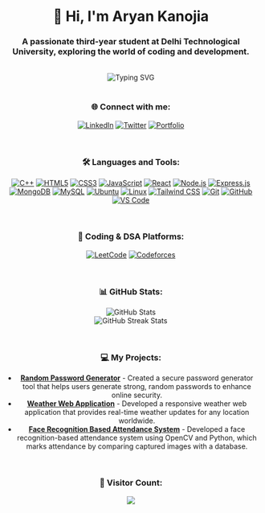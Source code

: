 <div align="center">

<h1>👋 Hi, I'm Aryan Kanojia</h1>

<h3>A passionate third-year student at Delhi Technological University, exploring the world of coding and development.</h3>

</div>

<br />

<div align="center" style="margin: 0 auto; width: 100%; max-width: 1500px;">

<img src="https://readme-typing-svg.herokuapp.com?font=Fira+Code&size=30&pause=1000&color=FF5733&width=1000&lines=💻+Diving+deep+into+DSA+in+C%2B%2B;🌐+Building+web+apps+with+React%2C+Node%2C+Express%2C+MongoDB;🐧+Exploring+system-level+programming+on+Ubuntu+%26+Linux;🚀+Learning+new+frameworks+and+tools+every+day" alt="Typing SVG" />


</div>


<br />

<div align="center">

### 🌐 Connect with me:

<p>

<a href="https://www.linkedin.com/in/aryan-kanojia-96727125a/" target="blank"><img align="center" src="https://img.shields.io/badge/-LinkedIn-blue?style=flat-square&logo=linkedin" alt="LinkedIn" /></a>
<a href="https://x.com/aryan59718" target="blank"><img align="center" src="https://img.shields.io/badge/-Twitter-blue?style=flat-square&logo=twitter" alt="Twitter" /></a>
<a href="https://aryankanojia9654.github.io/portfolio-2/" target="blank"><img align="center" src="https://img.shields.io/badge/-Portfolio-000000?style=flat-square&logo=github" alt="Portfolio" /></a>

</p>

</div>

<br />

<div align="center">

### 🛠️ Languages and Tools:

<p>

<a href="https://www.cplusplus.com/" target="_blank"><img src="https://img.shields.io/badge/C++-00599C?style=flat-square&logo=c%2B%2B&logoColor=white" alt="C++"/></a>
<a href="https://www.w3.org/html/" target="_blank"><img src="https://img.shields.io/badge/HTML5-E34F26?style=flat-square&logo=html5&logoColor=white" alt="HTML5"/></a>
<a href="https://www.w3schools.com/css/" target="_blank"><img src="https://img.shields.io/badge/CSS3-1572B6?style=flat-square&logo=css3&logoColor=white" alt="CSS3"/></a>
<a href="https://developer.mozilla.org/en-US/docs/Web/JavaScript" target="_blank"><img src="https://img.shields.io/badge/JavaScript-F7DF1E?style=flat-square&logo=javascript&logoColor=black" alt="JavaScript"/></a>
<a href="https://reactjs.org/" target="_blank"><img src="https://img.shields.io/badge/React-20232A?style=flat-square&logo=react&logoColor=61DAFB" alt="React"/></a>
<a href="https://nodejs.org" target="_blank"><img src="https://img.shields.io/badge/Node.js-339933?style=flat-square&logo=nodedotjs&logoColor=white" alt="Node.js"/></a>
<a href="https://expressjs.com" target="_blank"><img src="https://img.shields.io/badge/Express.js-000000?style=flat-square&logo=express&logoColor=white" alt="Express.js"/></a>
<a href="https://www.mongodb.com/" target="_blank"><img src="https://img.shields.io/badge/MongoDB-4EA94B?style=flat-square&logo=mongodb&logoColor=white" alt="MongoDB"/></a>
<a href="https://www.mysql.com/" target="_blank"><img src="https://img.shields.io/badge/MySQL-4479A1?style=flat-square&logo=mysql&logoColor=white" alt="MySQL"/></a>
<a href="https://ubuntu.com/" target="_blank"><img src="https://img.shields.io/badge/Ubuntu-E95420?style=flat-square&logo=ubuntu&logoColor=white" alt="Ubuntu"/></a>
<a href="https://www.linux.org/" target="_blank"><img src="https://img.shields.io/badge/Linux-FCC624?style=flat-square&logo=linux&logoColor=black" alt="Linux"/></a>
<a href="https://tailwindcss.com/" target="_blank"><img src="https://img.shields.io/badge/Tailwind_CSS-38B2AC?style=flat-square&logo=tailwind-css&logoColor=white" alt="Tailwind CSS"/></a>
<a href="https://git-scm.com/" target="_blank"><img src="https://img.shields.io/badge/Git-F05032?style=flat-square&logo=git&logoColor=white" alt="Git"/></a>
<a href="https://github.com/" target="_blank"><img src="https://img.shields.io/badge/GitHub-181717?style=flat-square&logo=github&logoColor=white" alt="GitHub"/></a>
<a href="https://code.visualstudio.com/" target="_blank"><img src="https://img.shields.io/badge/VS_Code-0078d7?style=flat-square&logo=visual-studio-code&logoColor=white" alt="VS Code"/></a>

</p>

</div>

<br />

<div align="center">

### 🎯 Coding & DSA Platforms:

<p>

<a href="https://leetcode.com/u/Aryan_Kanojia/" target="blank"><img align="center" src="https://img.shields.io/badge/LeetCode-FFA116?style=flat-square&logo=leetcode&logoColor=white" alt="LeetCode" /></a>
<a href="https://codeforces.com/profile/Aryan_Kanojia9654" target="blank"><img align="center" src="https://img.shields.io/badge/Codeforces-1F8ACB?style=flat-square&logo=codeforces&logoColor=white" alt="Codeforces" /></a>

</p>

</div>

<br />

<div align="center">

### 📊 GitHub Stats:

<p>

<img src="https://github-readme-stats.vercel.app/api?username=Aryankanojia9654&show_icons=true&theme=radical&count_private=true" alt="GitHub Stats" />
<br/>
<img src="https://github-readme-streak-stats.herokuapp.com/?user=Aryankanojia9654&theme=radical" alt="GitHub Streak Stats" />

</p>

</div>

<br />

<div align="center">

### 💻 My Projects:

<p>

* **[Random Password Generator](https://github.com/Aryankanojia9654/random-password-generator)** - Created a secure password generator tool that helps users generate strong, random passwords to enhance online security.
* **[Weather Web Application](https://github.com/Aryankanojia9654/weather-app)** - Developed a responsive weather web application that provides real-time weather updates for any location worldwide.
* **[Face Recognition Based Attendance System](https://github.com/Aryankanojia9654/face_recognition_attendance_system)** - Developed a face recognition-based attendance system using OpenCV and Python, which marks attendance by comparing captured images with a database.

</p>

</div>

<br />

<div align="center">

### 👀 Visitor Count:

<p>

<img src="https://profile-counter.glitch.me/Aryankanojia9654/count.svg" />

</p>

</div>
